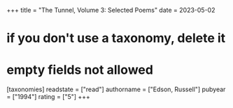 +++
title = "The Tunnel, Volume 3: Selected Poems"
date = 2023-05-02
# if you don't use a taxonomy, delete it
# empty fields not allowed
[taxonomies]
  readstate = ["read"]
  authorname = ["Edson, Russell"]
  pubyear = ["1994"]
  rating = ["5"]
+++

